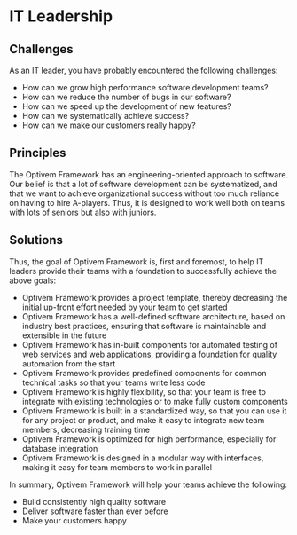 # IT Leadership

## Challenges

As an IT leader, you have probably encountered the following challenges:

* How can we grow high performance software development teams?
* How can we reduce the number of bugs in our software?
* How can we speed up the development of new features?
* How can we systematically achieve success?
* How can we make our customers really happy?

## Principles

The Optivem Framework has an engineering-oriented approach to software. Our belief is that a lot of software development can be systematized, and that we want to achieve organizational success without too much reliance on having to hire A-players. Thus, it is designed to work well both on teams with lots of seniors but also with juniors.

## Solutions

Thus, the goal of Optivem Framework is, first and foremost, to help IT leaders provide their teams with a foundation to successfully achieve the above goals:

* Optivem Framework provides a project template, thereby decreasing the initial up-front effort needed by your team to get started
* Optivem Framework has a well-defined software architecture, based on industry best practices, ensuring that software is maintainable and extensible in the future
* Optivem Framework has in-built components for automated testing of web services and web applications, providing a foundation for quality automation from the start
* Optivem Framework provides predefined components for common technical tasks so that your teams write less code
* Optivem Framework is highly flexibility, so that your team is free to integrate with existing technologies or to make fully custom components
* Optivem Framework is built in a standardized way, so that you can use it for any project or product, and make it easy to integrate new team members, decreasing training time
* Optivem Framework is optimized for high performance, especially for database integration
* Optivem Framework is designed in a modular way with interfaces, making it easy for team members to work in parallel

In summary, Optivem Framework will help your teams achieve the following:

* Build consistently high quality software
* Deliver software faster than ever before
* Make your customers happy



